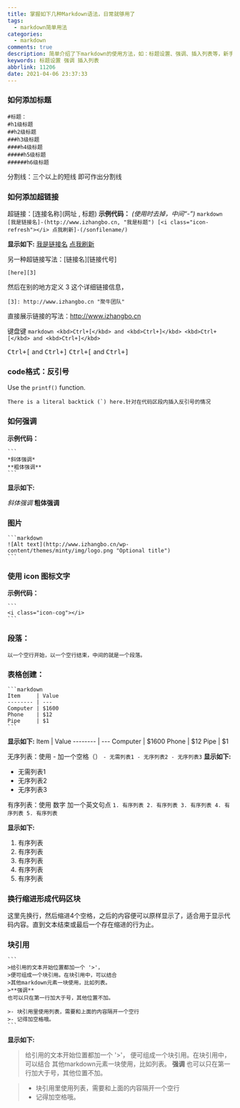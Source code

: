 ```yaml
---
title: 掌握如下几种Markdown语法，日常就够用了
tags:
  - markdown简单用法
categories:
  - markdown
comments: true
description: 简单介绍了下markdown的使用方法，如：标题设置、强调、插入列表等，新手可以参考和学习一下里面的内容，最重要还是要多加练习。
keywords: 标题设置 强调 插入列表
abbrlink: 11206
date: 2021-04-06 23:37:33
---
```


### 如何添加标题
	#标题：
	#h1级标题
	##h2级标题
	###h3级标题
	####h4级标题
	#####h5级标题
	######h6级标题

分割线：三个以上的短线 即可作出分割线
<!--more-->

### 如何添加超链接
超链接：[连接名称](网址 , 标题)
**示例代码：**
*(使用时去掉，中间“-”)*
    ```markdown
	[我是链接名]-(http://www.izhangbo.cn, "我是标题")
	[<i class="icon-refresh"></i> 点我刷新]-(/sonfilename/)
    ```



**显示如下:**
[我是链接名](http://www.izhangbo.cn, "我是标题")
[<i class="icon-refresh"></i> 点我刷新](/sonfilename/)

另一种超链接写法：[链接名][链接代号]
```
[here][3]
```
然后在别的地方定义 3 这个详细链接信息，
```
[3]: http://www.izhangbo.cn "聚牛团队"
```

直接展示链接的写法：<http://www.izhangbo.cn>
<!--more-->

键盘键
    ```markdown
	<kbd>Ctrl+[</kbd> and <kbd>Ctrl+]</kbd>
	<kbd>Ctrl+[</kbd> and <kbd>Ctrl+]</kbd>
    ```

<kbd>Ctrl+[</kbd> and <kbd>Ctrl+]</kbd>
<kbd>Ctrl+[</kbd> and <kbd>Ctrl+]</kbd>

### code格式：反引号
Use the `printf()` function.

``There is a literal backtick (`) here.针对在代码区段内插入反引号的情况`` 

### 如何强调
**示例代码：**

	```
	*斜体强调*
	**粗体强调**
	```

**显示如下:**

*斜体强调*
**粗体强调**
<!--more-->

### 图片

	```markdown
	![Alt text](http://www.izhangbo.cn/wp-content/themes/minty/img/logo.png "Optional title")
	```

### 使用 icon 图标文字

**示例代码：**

	```
	<i class="icon-cog"></i>
	```

### 段落：
	以一个空行开始，以一个空行结束，中间的就是一个段落。
<!--more-->
### 表格创建：

	```markdown
	Item     | Value
	-------- | ---
	Computer | $1600
	Phone    | $12
	Pipe     | $1
	```

**显示如下:**
Item     | Value
-------- | ---
Computer | $1600
Phone    | $12
Pipe     | $1

无序列表：使用 - 加一个空格（）
	```
	- 无需列表1
	- 无序列表2
	- 无序列表3
	```
**显示如下:**
- 无需列表1
- 无序列表2
- 无序列表3

有序列表：使用 数字 加一个英文句点
	```
	1. 有序列表
	2. 有序列表
	3. 有序列表
	4. 有序列表
	5. 有序列表
	```

**显示如下:**
1. 有序列表
2. 有序列表
3. 有序列表
4. 有序列表
5. 有序列表

### 换行缩进形成代码区块

这里先换行，然后缩进4个空格，之后的内容便可以原样显示了，适合用于显示代码内容。直到文本结束或最后一个存在缩进的行为止。    

### 块引用

	```
	>给引用的文本开始位置都加一个 '>'，
	>便可组成一个块引用。在块引用中，可以结合
	>其他markdown元素一块使用，比如列表。
	>**强调**
	也可以只在第一行加大于号，其他位置不加。
	
	>- 块引用里使用列表，需要和上面的内容隔开一个空行
	>- 记得加空格哦。
	```

**显示如下:**

>给引用的文本开始位置都加一个 '>'，
>便可组成一个块引用。在块引用中，可以结合
>其他markdown元素一块使用，比如列表。
>**强调**
也可以只在第一行加大于号，其他位置不加。

>- 块引用里使用列表，需要和上面的内容隔开一个空行
>- 记得加空格哦。

